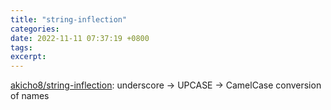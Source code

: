 ```yaml
---
title: "string-inflection"
categories: 
date: 2022-11-11 07:37:19 +0800
tags: 
excerpt: 
---
```



[akicho8/string-inflection](https://github.com/akicho8/string-inflection): underscore -> UPCASE -> CamelCase conversion of names






